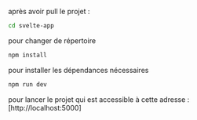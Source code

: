 après avoir pull le projet :

```bash
cd svelte-app
```
pour changer de répertoire

```bash
npm install
```
pour installer les dépendances nécessaires

```bash
npm run dev
```
pour lancer le projet qui est accessible à cette adresse : [http://localhost:5000]
